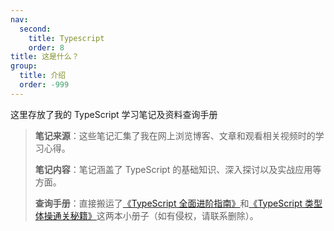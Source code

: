 ```yaml
---
nav:
  second:
    title: Typescript
    order: 8
title: 这是什么？
group:
  title: 介绍
  order: -999
---
```


这里存放了我的 TypeScript 学习笔记及资料查询手册

> **笔记来源**：这些笔记汇集了我在网上浏览博客、文章和观看相关视频时的学习心得。
>
> **笔记内容**：笔记涵盖了 TypeScript 的基础知识、深入探讨以及实战应用等方面。
>
> **查询手册**：直接搬运了[《TypeScript 全面进阶指南》](https://juejin.cn/book/7086408430491172901/section/7086435924271169550)和[《TypeScript 类型体操通关秘籍》](https://juejin.cn/book/7047524421182947366)这两本小册子（如有侵权，请联系删除）。

